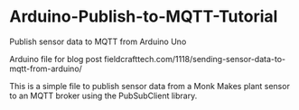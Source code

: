 # Arduino-Publish-to-MQTT-Tutorial
Publish sensor data to MQTT from Arduino Uno

Arduino file for blog post fieldcrafttech.com/1118/sending-sensor-data-to-mqtt-from-arduino/

This is a simple file to publish sensor data from a Monk Makes plant sensor to an MQTT broker using the PubSubClient library.
